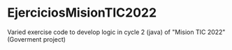 # EjerciciosMisionTIC2022
Varied exercise code to develop logic in cycle 2 (java) of "Mision TIC 2022" (Goverment project)
